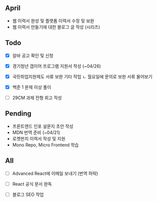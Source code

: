 ## April
- 웹 이력서 완성 및 플랫폼 이력서 수정 및 보완
- 웹 이력서 만들기에 대한 블로그 글 작성 (시리즈)

## Todo
- [x] 알바 공고 확인 및 신청
- [x] 경기청년 갭이어 프로그램 지원서 작성 (~04/26)
- [x] 국민취업지원제도 서류 보완 기타 작업
	ㄴ 월요일에 문의로 보완 서류 물어보기
- [x] 백준 1 문제 이상 풀이
- [ ] 29CM 과제 전형 회고 작성


## Pending
- 프론트엔드 인포 설문지 초안 작성
- MDN 번역 준비 (~04/21)
- 로켓펀치 이력서 작성 및 지원
- Mono Repo, Micro Frontend 학습

## All
- [ ] Advanced React에 이메일 보내기 (번역 허락)
- [ ] React 공식 문서 완독
- [ ] 블로그 SEO 작업

